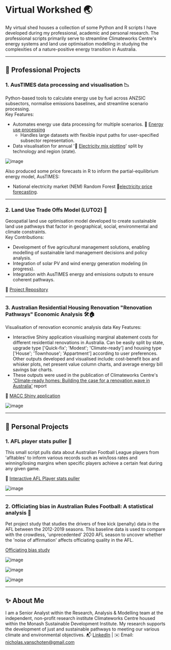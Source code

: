# Virtual Workshed 🌏

My virtual shed houses a collection of some Python and R scripts I have developed during my professional, academic and personal research. The professional scripts primarily serve to streamline Climateworks Centre's energy systems and land use optimisation modelling in studying the complexities of a nature-positive energy transition in Australia.

---

## 📂 Professional Projects

### **1. AusTIMES data processing and visualisation** 📉
Python-based tools to calculate energy use by fuel across ANZSIC subsectors, normalise emissions baselines, and streamline scenario processing.  
Key Features:
- Automates energy use data processing for multiple scenarios. 🔗 [Energy use processing](https://github.com/schotsy/schotsy.github.io/blob/main/Energy%20use%20change%20processing%20(YoY%20change%20by%20fuel%20and%20subsector))
   - Handles large datasets with flexible input paths for user-specified subsector representation.
- Data visualisation for annual '🔗 [Electricity mix plotting](https://github.com/schotsy/schotsy.github.io/blob/main/Py%20matplotlib%20'Elec%20generation%20mix'%20plotting)' split by technology and region (state).

![image](https://github.com/user-attachments/assets/0df62873-d12f-45b1-acdb-8d58c5dd2b03)

Also produced some price forecasts in R to inform the partial-equilibrium energy model, AusTIMES: 
- National electricity market (NEM) Random Forest 🔗[electricity price forecasting](https://github.com/schotsy/schotsy.github.io/blob/main/RF%20elec%20price%20forecast).





---

### **2. Land Use Trade Offs Model (LUTO2)** 🌳
Geospatial land use optimisation model developed to create sustainable land use pathways that factor in geographical, social, environmental and climate constraints.  
Key Contributions:
- Development of five agricultural management solutions, enabling modelling of sustainable land management decisions and policy analysis.
- Integration of solar PV and wind energy generation modeling (in progress).
- Integration with AusTIMES energy and emissions outputs to ensure coherent pathways.

🔗 [Project Repository](https://github.com/land-use-trade-offs/luto-2.0)

---
### **3. Australian Residential Housing Renovation "Renovation Pathways" Economic Analysis** 🛠🏠
Visualisation of renovation economic analysis data 
Key Features:
- Interactive Shiny application visualising marginal abatement costs for different residential renovations in Australia. Can be easily split by state, upgrade type ['Quick-fix'; 'Modest'; 'Climate-ready'] and housing type ['House'; 'Townhouse'; 'Appartment'] according to user preferences. Other outputs developed and visualised include: cost-benefit box and whisker plots, net present value column charts, and average energy bill savings bar charts. 
- These outputs were used in the publication of Climateworks Centre's ['Climate-ready homes: Building the case for a renovation wave in Australia'](https://www.climateworkscentre.org/resource/climate-ready-homes-building-the-case-for-a-renovation-wave-in-australia/) report

🔗 [MACC Shiny application](https://github.com/schotsy/schotsy.github.io/blob/main/MACC%20renovation%20analysis)

![image](https://github.com/user-attachments/assets/1f5e7a67-c0c7-4cb3-a42f-741e16492c6d)

---
## 📁 Personal Projects

### **1. AFL player stats puller** 🏉
This small script pulls data about Australian Football League players from 'afltables' to inform various records such as win/loss rates and winning/losing margins when specific players achieve a certain feat during any given game. 

🔗 [Interactive AFL Player stats puller](https://github.com/schotsy/schotsy.github.io/blob/main/interactive%20AFL%20stats%20puller)

![image](https://github.com/user-attachments/assets/0df2a294-223e-4098-a456-c824244145de)

---
### **2. Officiating bias in Australian Rules Football: A statistical analysis** 🏉
Pet project study that studies the drivers of free kick (penalty) data in the AFL between the 2012-2019 seasons. This baseline data is used to compare with the crowdless, 'unprecedented' 2020 AFL season to uncover whether the 'noise of affirmation' affects officiating quality in the AFL.

[Officiating bias study](https://github.com/schotsy/schotsy.github.io/blob/main/AFL%20officating%20bias%20panel%20data%20study)

![image](https://github.com/user-attachments/assets/33537a3d-b34d-45f7-95db-deabc2fe5b8e)

![image](https://github.com/user-attachments/assets/16aa2a08-e82c-4607-8d3e-fe19912367a5)

![image](https://github.com/user-attachments/assets/edd42b22-65be-4025-ae50-d1004524314a)


---
## ✨ About Me

I am a Senior Analyst within the Research, Analysis & Modelling team at the independent, non-profit research institute Climateworks Centre housed within the Monash Sustainable Development Institute. My research supports the development of just and sustainable pathways to meeting our various climate and environmental objectives.
📬 [LinkedIn](https://www.linkedin.com/in/nicholas-van-schoten-21830515a/) | ✉️ Email: nicholas.vanschoten@gmail.com
